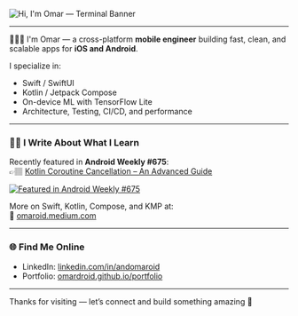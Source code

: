   <!-- Terminal-style animated banner -->
![Hi, I'm Omar — Terminal Banner](https://gist.githubusercontent.com/OmarDroid/126a86d0be50c58fc967a614755705da/raw/a9b76bc446301eeffd37fdd4232e48442a841b31/omardroid.svg)

---

🧑🏽‍💻 I'm Omar — a cross-platform **mobile engineer** building fast, clean, and scalable apps for **iOS and Android**.

I specialize in:
- Swift / SwiftUI
- Kotlin / Jetpack Compose
- On-device ML with TensorFlow Lite
- Architecture, Testing, CI/CD, and performance

---

### ✍🏽 I Write About What I Learn

Recently featured in **Android Weekly #675**:  
👉🏽 [Kotlin Coroutine Cancellation – An Advanced Guide](https://omaroid.medium.com/kotlin-coroutine-cancellation-an-advanced-guide-867cb43b5a48)

[![Featured in Android Weekly #675](https://img.shields.io/badge/Featured%20in-Android%20Weekly%20%23675-blue?style=flat-square&logo=android)](https://androidweekly.net/issues/issue-675)
  
More on Swift, Kotlin, Compose, and KMP at:  
📖 [omaroid.medium.com](https://omaroid.medium.com)

---

### 🌐 Find Me Online

- LinkedIn: [linkedin.com/in/andomaroid](https://linkedin.com/in/andomaroid)  
- Portfolio: [omardroid.github.io/portfolio](https://omardroid.github.io/portfolio)

---

Thanks for visiting — let’s connect and build something amazing 🚀
